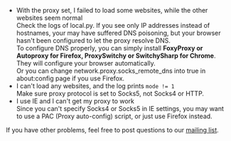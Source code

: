 * With the proxy set, I failed to load some websites, while the other websites seem normal  
    Check the logs of local.py. If you see only IP addresses instead of hostnames, your may have suffered DNS poisoning, but your browser hasn\'t 
    been configured to let the proxy resolve DNS.  
    To configure DNS properly, you can simply install **FoxyProxy or Autoproxy for Firefox, ProxySwitchy or SwitchySharp for 
    Chrome**. They will configure your browser automatically.  
    Or you can change network.proxy.socks_remote_dns into true in about:config page if you use Firefox.
* I can't load any websites, and the log prints `mode != 1`  
    Make sure proxy protocol is set to Socks5, not Socks4 or HTTP.
* I use IE and I can't get my proxy to work    
    Since you can\'t specify Socks4 or Socks5 in IE settings, you may want to use a PAC (Proxy auto-config) script, or 
    just use Firefox instead.

If you have other problems, feel free to post questions to our [mailing list](http://groups.google.com/group/shadowsocks).